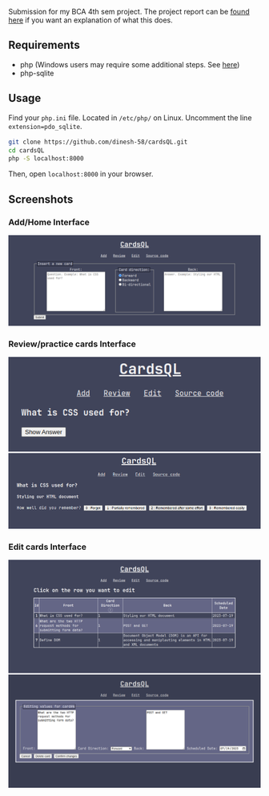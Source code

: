 Submission for my BCA 4th sem project. The project report can be [found here](https://github.com/dinesh-58/college-files/blob/main/4th-sem/project-1/final-report/final-report.org) if you want an explanation of what this does.

## Requirements  
- php (Windows users may require some additional steps. See [here](https://www.php.net/manual/en/sqlite3.installation.php))
- php-sqlite

## Usage   
Find your `php.ini` file. Located in `/etc/php/` on Linux.
Uncomment the line `extension=pdo_sqlite`.

``` sh
git clone https://github.com/dinesh-58/cardsQL.git
cd cardsQL
php -S localhost:8000
```
Then, open `localhost:8000` in your browser.

## Screenshots
### Add/Home Interface
![](./screenshots/add.png)
### Review/practice cards Interface
![](./screenshots/review-before.png)
![](./screenshots/review-after.png)
### Edit cards Interface
![](./screenshots/edit-before.png)
![](./screenshots/edit-after.png)

